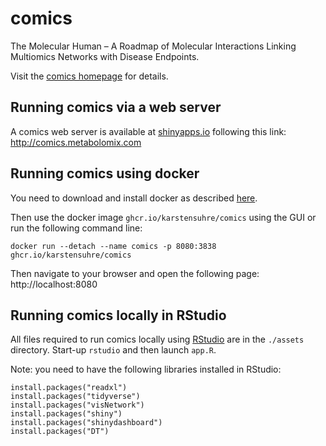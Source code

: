 # comics
The Molecular Human – A Roadmap of Molecular Interactions Linking Multiomics Networks with Disease Endpoints.

Visit the [comics homepage](http://www.metabolomix.com/comics/) for details.

## Running comics via a web server 
A comics web server is available at [shinyapps.io](https://www.shinyapps.io/) following this link: http://comics.metabolomix.com

## Running comics using docker
You need to download and install docker as described [here](https://www.docker.com/get-started/).

Then use the docker image `ghcr.io/karstensuhre/comics` using the GUI or run the following command line:

```
docker run --detach --name comics -p 8080:3838 ghcr.io/karstensuhre/comics
```

Then navigate to your browser and open the following page: http://localhost:8080

## Running comics locally in RStudio
All files required to run comics locally using [RStudio](https://www.rstudio.com) are in the `./assets` directory. Start-up `rstudio` and then launch `app.R`. 

Note: you need to have the following libraries installed in RStudio:
```
install.packages("readxl")
install.packages("tidyverse")
install.packages("visNetwork")
install.packages("shiny")
install.packages("shinydashboard")
install.packages("DT")
```
